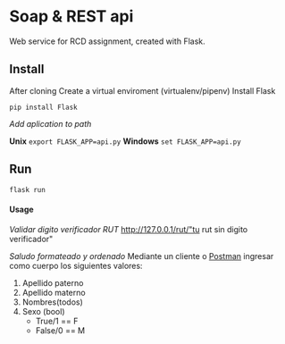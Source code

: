 # Soap & REST api
Web service for RCD assignment, created with Flask.

## Install

After cloning
Create a virtual enviroment (virtualenv/pipenv)
Install Flask
```
pip install Flask
```

_Add aplication to path_

**Unix**
``` export FLASK_APP=api.py ```
**Windows**
``` set FLASK_APP=api.py ```

## Run
``` flask run ``` 


#### Usage

_Validar digito verificador RUT_
http://127.0.0.1/rut/"tu rut sin digito verificador"

_Saludo formateado y ordenado_
Mediante un cliente o [Postman](https://www.getpostman.com/) ingresar como cuerpo los siguientes valores:


1. Apellido paterno
2. Apellido materno
3. Nombres(todos)
4. Sexo (bool)
   * True/1 == F
   * False/0 == M  


